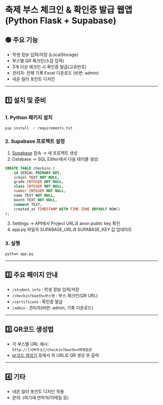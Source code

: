 # 축제 부스 체크인 & 확인증 발급 웹앱 (Python Flask + Supabase)

## 🟢 주요 기능
- 학생 정보 입력/저장 (LocalStorage)
- 부스별 QR 체크인(소감 입력)
- 3개 이상 체크인 시 확인증 발급(고유번호)
- 관리자: 전체 기록 Excel 다운로드 (비번: admin)
- 네온 컬러 포인트 디자인

---

## 1️⃣ 설치 및 준비

### 1. Python 패키지 설치
```bash
pip install -r requirements.txt
```

### 2. Supabase 프로젝트 설정
1. [Supabase](https://supabase.com/) 접속 → 새 프로젝트 생성
2. Database → SQL Editor에서 다음 테이블 생성:
```sql
CREATE TABLE checkins (
    id SERIAL PRIMARY KEY,
    school TEXT NOT NULL,
    grade INTEGER NOT NULL,
    class INTEGER NOT NULL,
    number INTEGER NOT NULL,
    name TEXT NOT NULL,
    booth TEXT NOT NULL,
    comment TEXT,
    created_at TIMESTAMP WITH TIME ZONE DEFAULT NOW()
);
```
3. Settings → API에서 Project URL과 anon public key 확인
4. app.py 파일의 SUPABASE_URL과 SUPABASE_KEY 값 업데이트

### 3. 실행
```bash
python app.py
```

---

## 2️⃣ 주요 페이지 안내
- `/student_info` : 학생 정보 입력/저장
- `/checkin?booth=부스명` : 부스 체크인(QR URL)
- `/certificate` : 확인증 발급
- `/admin` : 관리자(비번: admin, 기록 다운로드)

---

## 3️⃣ QR코드 생성법
- 각 부스별 URL 예시:  
  `http://[서버주소]/checkin?booth=VR체험관`
- [qr코드 생성기](https://www.qr-code-generator.com/) 등에서 위 URL로 QR 생성 후 출력

---

## 4️⃣ 기타
- 네온 컬러 포인트 디자인 적용
- 문의: (여기에 연락처/이메일 등) 